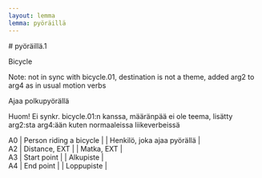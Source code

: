 ```yaml
---
layout: lemma
lemma: pyöräillä
---
```


<div class="sense">
# <span class="sensename">pyöräillä.1</span>

<span class="description">Bicycle</span>

Note: not in sync with bicycle.01, destination is not a theme, added arg2 to arg4 as in usual motion verbs

<span class="description">Ajaa polkupyörällä</span>

Huom! Ei synkr. bicycle.01:n kanssa, määränpää ei ole teema, lisätty arg2:sta arg4:ään kuten normaaleissa liikeverbeissä

A0 | Person riding a bicycle |   | Henkilö, joka ajaa pyörällä |  
A2 | Distance, EXT |   | Matka, EXT |  
A3 | Start point |   | Alkupiste |  
A4 | End point |   | Loppupiste |  

</div>

